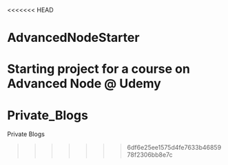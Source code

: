 <<<<<<< HEAD
# AdvancedNodeStarter
Starting project for a course on Advanced Node @ Udemy
=======
# Private_Blogs
Private Blogs
>>>>>>> 6df6e25ee1575d4fe7633b4685978f2306bb8e7c
